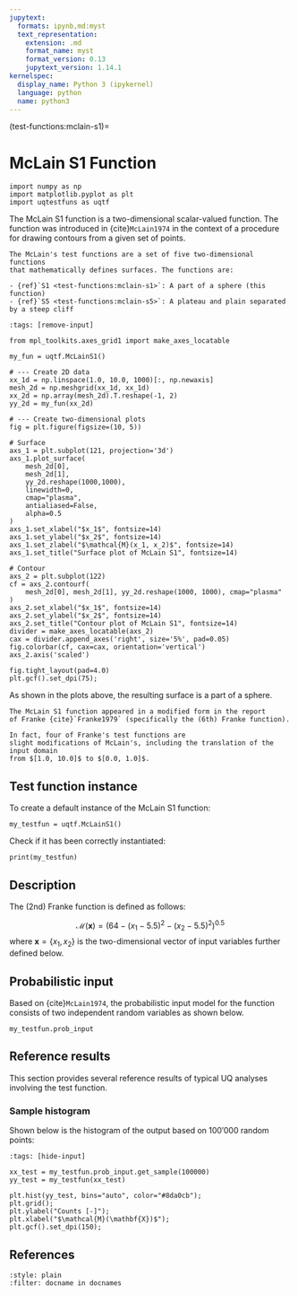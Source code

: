 ```yaml
---
jupytext:
  formats: ipynb,md:myst
  text_representation:
    extension: .md
    format_name: myst
    format_version: 0.13
    jupytext_version: 1.14.1
kernelspec:
  display_name: Python 3 (ipykernel)
  language: python
  name: python3
---
```


(test-functions:mclain-s1)=
# McLain S1 Function

```{code-cell} ipython3
import numpy as np
import matplotlib.pyplot as plt
import uqtestfuns as uqtf
```

The McLain S1 function is a two-dimensional scalar-valued function.
The function was introduced in {cite}`McLain1974` in the context of a procedure 
for drawing contours from a given set of points.

```{note}
The McLain's test functions are a set of five two-dimensional functions 
that mathematically defines surfaces. The functions are:

- {ref}`S1 <test-functions:mclain-s1>`: A part of a sphere (this function)
- {ref}`S5 <test-functions:mclain-s5>`: A plateau and plain separated by a steep cliff
```

```{code-cell} ipython3
:tags: [remove-input]

from mpl_toolkits.axes_grid1 import make_axes_locatable

my_fun = uqtf.McLainS1()

# --- Create 2D data
xx_1d = np.linspace(1.0, 10.0, 1000)[:, np.newaxis]
mesh_2d = np.meshgrid(xx_1d, xx_1d)
xx_2d = np.array(mesh_2d).T.reshape(-1, 2)
yy_2d = my_fun(xx_2d)

# --- Create two-dimensional plots
fig = plt.figure(figsize=(10, 5))

# Surface
axs_1 = plt.subplot(121, projection='3d')
axs_1.plot_surface(
    mesh_2d[0],
    mesh_2d[1],
    yy_2d.reshape(1000,1000),
    linewidth=0,
    cmap="plasma",
    antialiased=False,
    alpha=0.5
)
axs_1.set_xlabel("$x_1$", fontsize=14)
axs_1.set_ylabel("$x_2$", fontsize=14)
axs_1.set_zlabel("$\mathcal{M}(x_1, x_2)$", fontsize=14)
axs_1.set_title("Surface plot of McLain S1", fontsize=14)

# Contour
axs_2 = plt.subplot(122)
cf = axs_2.contourf(
    mesh_2d[0], mesh_2d[1], yy_2d.reshape(1000, 1000), cmap="plasma"
)
axs_2.set_xlabel("$x_1$", fontsize=14)
axs_2.set_ylabel("$x_2$", fontsize=14)
axs_2.set_title("Contour plot of McLain S1", fontsize=14)
divider = make_axes_locatable(axs_2)
cax = divider.append_axes('right', size='5%', pad=0.05)
fig.colorbar(cf, cax=cax, orientation='vertical')
axs_2.axis('scaled')

fig.tight_layout(pad=4.0)
plt.gcf().set_dpi(75);
```

As shown in the plots above, the resulting surface is a part of a sphere.

```{note}
The McLain S1 function appeared in a modified form in the report 
of Franke {cite}`Franke1979` (specifically the (6th) Franke function).

In fact, four of Franke's test functions are 
slight modifications of McLain's, including the translation of the input domain
from $[1.0, 10.0]$ to $[0.0, 1.0]$.
```

## Test function instance

To create a default instance of the McLain S1 function:

```{code-cell} ipython3
my_testfun = uqtf.McLainS1()
```

Check if it has been correctly instantiated:

```{code-cell} ipython3
print(my_testfun)
```

## Description

The (2nd) Franke function is defined as follows:

$$
\mathcal{M}(\boldsymbol{x}) = \left( 64 - (x_1 - 5.5)^2 - (x_2 - 5.5)^2 \right)^{0.5}
$$
where $\boldsymbol{x} = \{ x_1, x_2 \}$
is the two-dimensional vector of input variables further defined below.

## Probabilistic input

Based on {cite}`McLain1974`, the probabilistic input model
for the function consists of two independent random variables as shown below.

```{code-cell} ipython3
my_testfun.prob_input
```

## Reference results

This section provides several reference results of typical UQ analyses involving
the test function.

### Sample histogram

Shown below is the histogram of the output based on $100'000$ random points:

```{code-cell} ipython3
:tags: [hide-input]

xx_test = my_testfun.prob_input.get_sample(100000)
yy_test = my_testfun(xx_test)

plt.hist(yy_test, bins="auto", color="#8da0cb");
plt.grid();
plt.ylabel("Counts [-]");
plt.xlabel("$\mathcal{M}(\mathbf{X})$");
plt.gcf().set_dpi(150);
```

## References

```{bibliography}
:style: plain
:filter: docname in docnames
```